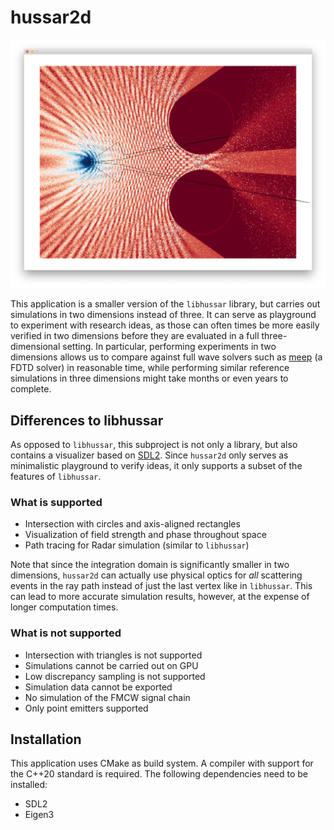 # hussar2d
![Screenshot of hussar2d](assets/screenshot.png)

This application is a smaller version of the `libhussar` library, but carries out simulations in two dimensions instead of three.
It can serve as playground to experiment with research ideas, as those can often times be more easily verified in two dimensions before they are evaluated in a full three-dimensional setting.
In particular, performing experiments in two dimensions allows us to compare against full wave solvers such as [meep](https://meep.readthedocs.io/en/latest/) (a FDTD solver) in reasonable time, while performing similar reference simulations in three dimensions might take months or even years to complete.

## Differences to libhussar
As opposed to `libhussar`, this subproject is not only a library, but also contains a visualizer based on [SDL2](https://libsdl.org). Since `hussar2d` only serves as minimalistic playground to verify ideas, it only supports a subset of the features of `libhussar`.

### What is supported
* Intersection with circles and axis-aligned rectangles
* Visualization of field strength and phase throughout space
* Path tracing for Radar simulation (similar to `libhussar`)

Note that since the integration domain is significantly smaller in two dimensions, `hussar2d` can actually use physical optics for _all_ scattering events in the ray path instead of just the last vertex like in `libhussar`. This can lead to more accurate simulation results, however, at the expense of longer computation times.

### What is not supported
* Intersection with triangles is not supported
* Simulations cannot be carried out on GPU
* Low discrepancy sampling is not supported
* Simulation data cannot be exported
* No simulation of the FMCW signal chain
* Only point emitters supported

## Installation
This application uses CMake as build system. A compiler with support for the C++20 standard is required. The following dependencies need to be installed:

* SDL2
* Eigen3

